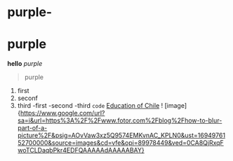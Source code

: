 # purple-
# purple 
**hello**
*purple*
> purple 
1. first
2. seconf
3. third
-first
-second
-third
`code`
[Education of Chile](https://www.britannica.com/place/Chile/Education)
! [image]{https://www.google.com/url?sa=i&url=https%3A%2F%2Fwww.fotor.com%2Fblog%2Fhow-to-blur-part-of-a-picture%2F&psig=AOvVaw3xz5Q9574EMKvnAC_KPLN0&ust=1694976152700000&source=images&cd=vfe&opi=89978449&ved=0CA8QjRxqFwoTCLDaqbPkr4EDFQAAAAAdAAAAABAY}